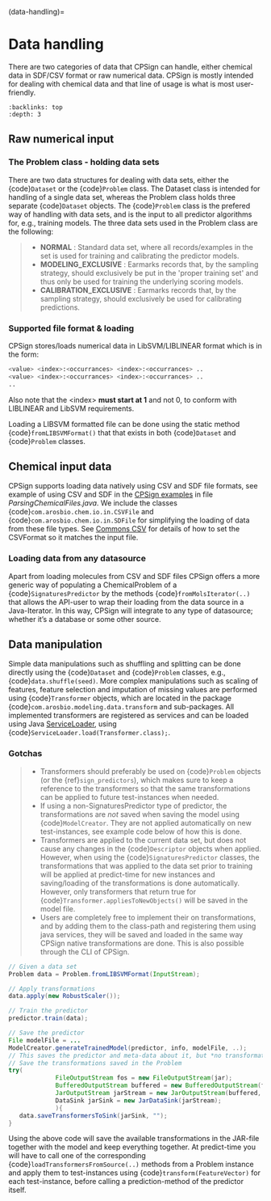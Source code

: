 (data-handling)=

# Data handling

There are two categories of data that CPSign can handle, either chemical data in SDF/CSV format or raw numerical data. CPSign is mostly intended for dealing with chemical data and that line of usage is what is most user-friendly.

```{contents} Table of Contents
:backlinks: top
:depth: 3
```

## Raw numerical input

### The Problem class - holding data sets

There are two data structures for dealing with data sets, either the {code}`Dataset` or the {code}`Problem` class. The Dataset class is intended for handling of a single data set, whereas the Problem class holds three separate {code}`Dataset` objects. The {code}`Problem` class is the prefered way of handling with data sets, and is the input to all predictor algorithms for, e.g., training models. The three data sets used in the Problem class are the following:

> - **NORMAL** : Standard data set, where all records/examples in the set is used for training and calibrating the predictor models.
> - **MODELING_EXCLUSIVE** : Earmarks records that, by the sampling strategy, should exclusively be put in the 'proper training set' and thus only be used for training the underlying scoring models.
> - **CALIBRATION_EXCLUSIVE** : Earmarks records that, by the sampling strategy, should exclusively be used for calibrating predictions.

### Supported file format & loading

CPSign stores/loads numerical data in LibSVM/LIBLINEAR format which is in the form:

```bash
<value> <index>:<occurrances> <index>:<occurrances> ..
<value> <index>:<occurrances> <index>:<occurrances> ..
..
```

Also note that the \<index> **must start at 1** and not 0, to conform with LIBLINEAR and LibSVM requirements.

Loading a LIBSVM formatted file can be done using the static method {code}`fromLIBSVMFormat()` that that exists in both {code}`Dataset` and {code}`Problem` classes.

## Chemical input data

CPSign supports loading data natively using CSV and SDF file formats, see example of using CSV and SDF in the [CPSign examples](https://github.com/arosbio/cpsign-examples) in file *ParsingChemicalFiles.java*. We include the classes {code}`com.arosbio.chem.io.in.CSVFile` and {code}`com.arosbio.chem.io.in.SDFile` for simplifying the loading of data from these file types. See [Commons CSV](https://commons.apache.org/proper/commons-csv/) for details of how to set the CSVFormat so it matches the input file.

### Loading data from any datasource

Apart from loading molecules from CSV and SDF files CPSign offers a more generic way of populating a ChemicalProblem of a {code}`SignaturesPredictor` by the methods {code}`fromMolsIterator(..)` that allows the API-user to wrap their loading from the data source in a Java-Iterator. In this way, CPSign will integrate to any type of datasource; whether it’s a database or some other source.

## Data manipulation

Simple data manipulations such as shuffling and splitting can be done directly using the {code}`Dataset` and {code}`Problem` classes, e.g., {code}`data.shuffle(seed)`. More complex manipulations such as scaling of features, feature selection and imputation of missing values are performed using {code}`Transformer` objects, which are located in the package {code}`com.arosbio.modeling.data.transform` and sub-packages. All implemented transformers are registered as services and can be loaded using Java [ServiceLoader](https://docs.oracle.com/javase/8/docs/api/java/util/ServiceLoader.html), using {code}`ServiceLoader.load(Transformer.class);`.

### Gotchas

> - Transformers should preferably be used on {code}`Problem` objects (or the {ref}`sign_predictors`), which makes sure to keep a reference to the transformers so that the same transformations can be applied to future test-instances when needed.
> - If using a non-SignaturesPredictor type of predictor, the transformations are *not* saved when saving the model using {code}`ModelCreator`. They are not applied automatically on new test-instances, see example code below of how this is done.
> - Transformers are applied to the current data set, but does not cause any changes in the {code}`Descriptor` objects when applied. However, when using the {code}`SignaturesPredictor` classes, the transformations that was applied to the data set prior to training will be applied at predict-time for new instances and saving/loading of the transformations is done automatically. However, only transformers that return true for {code}`Transformer.appliesToNewObjects()` will be saved in the model file.
> - Users are completely free to implement their on transformations, and by adding them to the class-path and registering them using java services, they will be saved and loaded in the same way CPSign native transformations are done. This is also possible through the CLI of CPSign.

```java
// Given a data set
Problem data = Problem.fromLIBSVMFormat(InputStream);

// Apply transformations
data.apply(new RobustScaler());

// Train the predictor
predictor.train(data);

// Save the predictor
File modelFile = ...
ModelCreator.generateTrainedModel(predictor, info, modelFile, ..);
// This saves the predictor and meta-data about it, but *no transformations*
// Save the transformations saved in the Problem
try(
             FileOutputStream fos = new FileOutputStream(jar);
             BufferedOutputStream buffered = new BufferedOutputStream(fos);
             JarOutputStream jarStream = new JarOutputStream(buffered, mf);
             DataSink jarSink = new JarDataSink(jarStream);
             ){
   data.saveTransformersToSink(jarSink, "");
}
```

Using the above code will save the available transformations in the JAR-file together with the model and keep everything together. At predict-time you will have to call one of the corresponding {code}`loadTransformersFromSource(..)` methods from a Problem instance and apply them to test-instances using {code}`transform(FeatureVector)` for each test-instance, before calling a prediction-method of the predictor itself.

